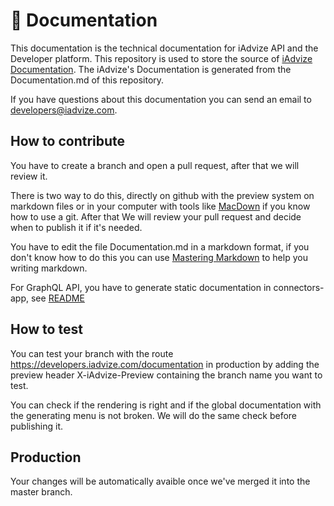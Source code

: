 # :memo: Documentation

This documentation is the technical documentation for iAdvize API and the Developer platform. This repository is used to store the source of [iAdvize Documentation](https://developers.iadvize.com/documentation). The iAdvize's Documentation is generated from the Documentation.md of this repository.

If you have questions about this documentation you can send an email to developers@iadvize.com.

## How to contribute

You have to create a branch and open a pull request, after that we will review it.

There is two way to do this, directly on github with the preview system on markdown files or in your computer with tools like [MacDown](https://macdown.uranusjr.com/) if you know how to use a git. After that We will review your pull request and decide when to publish it if it's needed.

You have to edit the file Documentation.md in a markdown format, if you don't know how to do this you can use [Mastering Markdown](https://guides.github.com/features/mastering-markdown/) to help you writing markdown.

For GraphQL API, you have to generate static documentation in connectors-app, see [README](https://github.com/iadvize/connectors-app#graphql-doc)
  
## How to test

You can test your branch with the route https://developers.iadvize.com/documentation in production by adding the preview header X-iAdvize-Preview containing the branch name you want to test.

You can check if the rendering is right and if the global documentation with the generating menu is not broken. We will do the same check before publishing it.

## Production

Your changes will be automatically avaible once we've merged it into the master branch.
